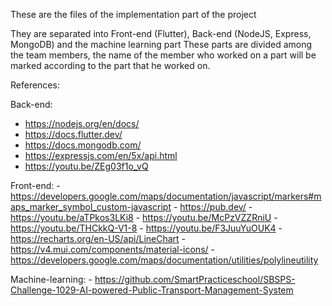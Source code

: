 These are the files of the implementation part of the project

They are separated into Front-end (Flutter), Back-end (NodeJS, Express, MongoDB) and the machine learning part
These parts are divided among the team members, the name of the member who worked on a part will be marked
according to the part that he worked on. 


References:

Back-end:
- https://nodejs.org/en/docs/
- https://docs.flutter.dev/
- https://docs.mongodb.com/
- https://expressjs.com/en/5x/api.html
- https://youtu.be/ZEg03f1o_vQ

Front-end:
	- https://developers.google.com/maps/documentation/javascript/markers#maps_marker_symbol_custom-javascript
	- https://pub.dev/
	- https://youtu.be/aTPkos3LKi8 
	- https://youtu.be/McPzVZZRniU 
	- https://youtu.be/THCkkQ-V1-8
	- https://youtu.be/F3JuuYuOUK4 
	- https://recharts.org/en-US/api/LineChart
	- https://v4.mui.com/components/material-icons/
	- https://developers.google.com/maps/documentation/utilities/polylineutility 

Machine-learning:
	- https://github.com/SmartPracticeschool/SBSPS-Challenge-1029-AI-powered-Public-Transport-Management-System
